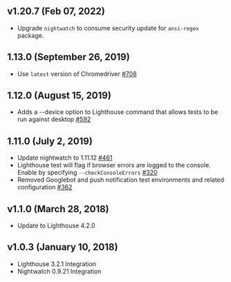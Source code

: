 ## v1.20.7 (Feb 07, 2022)
- Upgrade `nightwatch` to consume security update for `ansi-regex` package.
## 1.13.0 (September 26, 2019)
- Use `latest` version of Chromedriver [#708](https://github.com/mobify/mobify-platform-sdks/pull/708)

## 1.12.0 (August 15, 2019)
- Adds a --device option to Lighthouse command that allows tests to be run against desktop [#592](https://github.com/mobify/mobify-platform-sdks/pull/592)

## 1.11.0 (July 2, 2019)
- Update nightwatch to 1.11.12 [#461](https://github.com/mobify/mobify-platform-sdks/pull/461)
- Lighthouse test will flag if browser errors are logged to the console. Enable by specifying `--checkConsoleErrors` [#320](https://github.com/mobify/mobify-platform-sdks/pull/320)
- Removed Googlebot and push notification test environments and related configuration [#362](https://github.com/mobify/mobify-platform-sdks/pull/362)

## v1.1.0 (March 28, 2018)
- Update to Lighthouse 4.2.0 

## v1.0.3 (January 10, 2018)
- Lighthouse 3.2.1 Integration
- Nightwatch 0.9.21 Integration
